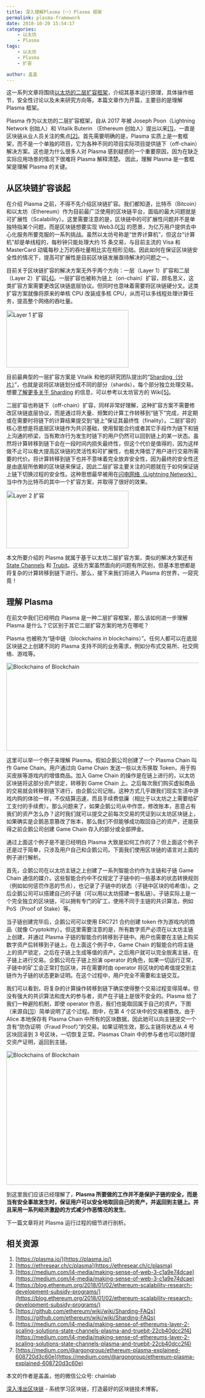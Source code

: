 ```yaml
---
title: 深入理解Plasma（一）Plasma 框架
permalink: plasma-framework
date: 2018-10-20 15:54:17
categories:
    - 以太坊
    - Plasma
tags:
    - 以太坊
    - Plasma
    - 扩容

author: 盖盖
---
```


这一系列文章将围绕[以太坊的二层扩容框架](https://wiki.learnblockchain.cn/ethereum/layer-2.html)，介绍其基本运行原理，具体操作细节，安全性讨论以及未来研究方向等。本篇文章作为开篇，主要目的是理解 Plasma 框架。


<!-- more -->


Plasma 作为以太坊的二层扩容框架，自从 2017 年被 Joseph Poon（Lightning Network 创始人）和 Vitalik Buterin （Ethereum 创始人）提出以来[[1]](http://plasma.io/plasma.pdf)，一直是区块链从业人员关注的焦点[[2]](https://ethresear.ch/c/plasma)。首先需要明确的是，Plasma 实质上是一套框架，而不是一个单独的项目，它为各种不同的项目实际项目提供链下（off-chain）解决方案。这也是为什么很多人对 Plasma 感到疑惑的一个重要原因，因为在缺乏实际应用场景的情况下很难将 Plasma 解释清楚。
因此，理解 Plasma 是一套框架是理解 Plasma 的关键。

## 从区块链扩容谈起

在介绍 Plasma 之前，不得不先介绍区块链扩容。我们都知道，比特币（Bitcoin）和以太坊（Ethereum）作为目前最广泛使用的区块链平台，面临的最大问题就是可扩展性（Scalability）。这里需要注意的是，区块链中的可扩展性问题并不是单独特指某个问题，而是区块链想要实现 Web3.0[[3]](https://medium.com/l4-media/making-sense-of-web-3-c1a9e74dcae) 的愿景，为亿万用户提供去中心化服务所要克服的一系列挑战。虽然以太坊号称是“世界计算机”，但这台“计算机”却是单线程的，每秒钟只能处理大约 15 条交易，与目前主流的 Visa 和 MasterCard 动辄每秒上万的吞吐量相比实在相形见绌。因此如何在保证区块链安全性的情况下，提高可扩展性是目前区块链发展亟待解决的问题之一。

目前关于区块链扩容的解决方案无外乎两个方向：一层（Layer 1）扩容和二层（Layer 2）扩容[[4]](https://blog.ethereum.org/2018/01/02/ethereum-scalability-research-development-subsidy-programs/)。一层扩容也被称为链上（on-chain）扩容，顾名思义，这类扩容方案需要更改区块链底层协议。但同时也意味着需要将区块链硬分叉。这类扩容方案就像将原来的单核 CPU 改装成多核 CPU，从而可以多线程处理计算任务，提高整个网络的吞吐量。

<img src="https://raw.githubusercontent.com/gitferry/mastering-ethereum/master/Plasma-in-depth/images/layer1.jpg"  width="320" height="150" alt="Layer 1 扩容" />

目前最典型的一层扩容方案是 Vitalik 和他的研究团队提出的“[Sharding（分片）](https://learnblockchain.cn/2018/05/16/ethereum-sharding/)”，也就是说将区块链划分成不同的部分（shards），每个部分独立处理交易。想要[了解更多关于 Sharding](https://learnblockchain.cn/2018/05/16/ethereum-sharding/) 的信息，可以参考以太坊官方的 Wiki[[5]](https://github.com/ethereum/wiki/wiki/Sharding-FAQs)。

二层扩容也称链下（off-chain）扩容，同样非常好理解，这种扩容方案不需要修改区块链底层协议，而是通过将大量、频繁的计算工作转移到“链下”完成，并定期或在需要时将链下的计算结果提交到“链上”保证其最终性（finality）。二层扩容的核心思想是将底层区块链作为共识基础，使用智能合约或者其它手段作为链下和链上沟通的桥梁，当有欺诈行为发生时链下的用户仍然可以回到链上的某一状态。虽然将计算转移到链下会在一段时间内损失最终性，但这个代价是值得的，因为这样做不止可以极大提高区块链的灵活性和可扩展性，也极大降低了用户进行交易所需要的代价。将计算转移到链下也并不意味着完全放弃安全性，因为最终的安全性还是由底层所依赖的区块链来保证，因此二层扩容主要关注的问题就在于如何保证链上链下切换过程的安全性。这种思想最早被用在[闪电网络（Lightning Network）](https://wiki.learnblockchain.cn/bitcoin/lightning.html)当中作为比特币的其中一个扩容方案，并取得了很好的效果。

<img src="https://raw.githubusercontent.com/gitferry/mastering-ethereum/master/Plasma-in-depth/images/layer2.jpg"  width="320" height="150" alt="Layer 2 扩容"/>

本文所要介绍的 Plasma 就属于基于以太坊二层扩容方案，类似的解决方案还有 [State Channels](https://medium.com/l4-media/generalized-state-channels-on-ethereum-de0357f5fb44) 和 [Trubit](https://truebit.io/)。这些方案虽然面向的问题有所区别，但基本思想都是将复杂的计算转移到链下进行。那么，接下来我们将进入 Plasma 的世界，一窥究竟！

## 理解 Plasma

在前文中我们已经明白 Plasma 是一种二层扩容框架，那么该如何进一步理解 Plasma 是什么？它区别于其它二层扩容方案的地方在哪呢？

Plasma 也被称为“链中链（blockchains in blockchains）”。任何人都可以在底层区块链之上创建不同的 Plasma 支持不同的业务需求，例如分布式交易所、社交网络、游戏等。

<img src="https://raw.githubusercontent.com/gitferry/mastering-ethereum/master/Plasma-in-depth/images/Blockchains-of-blockchain.png"  width="600" height="230" alt="Blockchains of Blockchain" />

这里可以举一个例子来理解 Plasma。假如企鹅公司创建了一个 Plasma Chain 叫作 Game Chain。用户通过向 Game Chain 发送一些以太币换取 Token，用于购买皮肤等游戏内的增值商品。加入 Game Chain 的操作是在链上进行的，以太坊区块链将这部分资产锁定，转移到 Game Chain 上。之后每次我们购买虚拟商品的交易就会转移到链下进行，由企鹅公司记账。这种方式几乎跟我们现实生活中游戏内购的体验一样，不仅结算迅速，而且手续费低廉（相比于以太坊之上需要给矿工支付的手续费）。那么问题来了，如果企鹅公司从中作祟，修改账本，恶意占有我们的资产怎么办？这时我们就可以提交之前每次交易的凭证到以太坊区块链上，如果确实是企鹅恶意篡改了账本，那么我们不但能够成功取回自己的资产，还能获得之前企鹅公司创建 Game Chain 存入的部分或全部押金。

通过上面这个例子是不是已经明白 Plasma 大致是如何工作的了？但上面这个例子还是过于简单，只涉及用户自己和企鹅公司。下面我们使用区块链的语言对上面的例子进行解析。

首先，企鹅公司在以太坊主链之上创建了一系列智能合约作为主链和子链 Game Chain 通信的媒介。这些智能合约中不仅规定了子链中的一些基本的状态转换规则（例如如何惩罚作恶的节点），也记录了子链中的状态（子链中区块的哈希值）。之后企鹅公司可以搭建自己的子链（可以用以太坊搭建一套私链）。子链实际上是一个完全独立的区块链，可以拥有专门的矿工，使用不同于主链的共识算法，例如 PoS（Proof of Stake）等。

当子链创建完毕后，企鹅公司可以使用 ERC721 合约创建 token 作为游戏内的商品（就像 Cryptokitty）。但这里需要注意的是，所有数字资产必须在以太坊主链上创建，并通过 Plasma 子链的智能合约转移到子链中。用户也需要在主链上购买数字资产后转移到子链上。在上面这个例子中，Game Chain 的智能合约将主链上的资产锁定，之后在子链上生成等值的资产。之后用户就可以完全脱离主链，在子链上进行交易。企鹅公司在子链上扮演 operator 的角色，如果一切运行正常，子链中的矿工会正常打包区块，并在需要时由 operator 将区块的哈希值提交到主链作为子链的状态更新证明。在这个过程中，用户完全不需要和主链交互。

我们可以看到，将复杂的计算操作转移到链下确实使得整个交易过程变得简单。但没有强大的共识算法和庞大的参与者，资产在子链上是很不安全的。Plasma 给了我们一种避险机制，即使 operator 作恶，我们也能取回属于自己的资产。下图（来源自[[1]](https://plasma.io/)）简单说明了这个过程。图中，在第 4 个区块中的交易被篡改。由于 Alice 本地保存有 Plasma Chain 中所有的区块数据，因此她可以向主链提交一个含有“防伪证明（Fraud Proof）”的交易。如果证明生效，那么主链将状态从 4 号区块回滚到 3 号区块，一切恢复正常。Plasmas Chain 中的参与者也可以随时提交资产证明，返回到主链。

<img src="https://raw.githubusercontent.com/gitferry/mastering-ethereum/master/Plasma-in-depth/images/Fraud-proof.png"  width="700" height="350" alt="Blockchains of Blockchain" />

到这里我们应该已经理解了，**Plasma 所要做的工作并不是保护子链的安全，而是当有安全事故发生时，保证用户可以安全地取回自己的资产，并返回到主链上。并且采用一系列经济激励的方式减少作恶情况的发生**。

下一篇文章将对 Plasma 运行过程的细节进行剖析。

## 相关资源

1. [https://plasma.io/](https://plasma.io/)
2. [https://ethresear.ch/c/plasma](https://ethresear.ch/c/plasma)
3. [https://medium.com/l4-media/making-sense-of-web-3-c1a9e74dcae](https://medium.com/l4-media/making-sense-of-web-3-c1a9e74dcae)
4. [https://blog.ethereum.org/2018/01/02/ethereum-scalability-research-development-subsidy-programs/](https://blog.ethereum.org/2018/01/02/ethereum-scalability-research-development-subsidy-programs/)
5. [https://github.com/ethereum/wiki/wiki/Sharding-FAQs](https://github.com/ethereum/wiki/wiki/Sharding-FAQs)
6. [https://medium.com/l4-media/making-sense-of-ethereums-layer-2-scaling-solutions-state-channels-plasma-and-truebit-22cb40dcc2f4](https://medium.com/l4-media/making-sense-of-ethereums-layer-2-scaling-solutions-state-channels-plasma-and-truebit-22cb40dcc2f4)
6. [https://medium.com/@argongroup/ethereum-plasma-explained-608720d3c60e](https://medium.com/@argongroup/ethereum-plasma-explained-608720d3c60e)


本文的作者是盖盖，他的微信公众号: chainlab

[深入浅出区块链](https://learnblockchain.cn/) - 系统学习区块链，打造最好的区块链技术博客。


